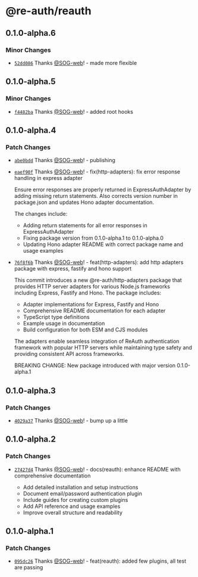 # @re-auth/reauth

## 0.1.0-alpha.6

### Minor Changes

- [`52dd086`](https://github.com/SOG-web/reauth/commit/52dd08677f26d31bc16a3db6fffe4f054007968d) Thanks [@SOG-web](https://github.com/SOG-web)! - made more flexible

## 0.1.0-alpha.5

### Minor Changes

- [`f4482ba`](https://github.com/SOG-web/reauth/commit/f4482ba30164c2bb2a7cf7313e91663ad1633453) Thanks [@SOG-web](https://github.com/SOG-web)! - added root hooks

## 0.1.0-alpha.4

### Patch Changes

- [`abe0bdd`](https://github.com/SOG-web/reauth/commit/abe0bdd0a7aa382160d39f6d9c3618f5fbeccfd8) Thanks [@SOG-web](https://github.com/SOG-web)! - publishing

- [`eaef90f`](https://github.com/SOG-web/reauth/commit/eaef90f7c1513f0912b673c63a42bbda522f5c49) Thanks [@SOG-web](https://github.com/SOG-web)! - fix(http-adapters): fix error response handling in express adapter

  Ensure error responses are properly returned in ExpressAuthAdapter by adding missing return statements. Also corrects version number in package.json and updates Hono adapter documentation.

  The changes include:

  - Adding return statements for all error responses in ExpressAuthAdapter
  - Fixing package version from 0.1.0-alpha.1 to 0.1.0-alpha.0
  - Updating Hono adapter README with correct package name and usage examples

- [`76f8f6b`](https://github.com/SOG-web/reauth/commit/76f8f6b7d32dfc427b56a612cc27cdc8b1f24b80) Thanks [@SOG-web](https://github.com/SOG-web)! - feat(http-adapters): add http adapters package with express, fastify and hono support

  This commit introduces a new @re-auth/http-adapters package that provides HTTP server adapters for various Node.js frameworks including Express, Fastify and Hono. The package includes:

  - Adapter implementations for Express, Fastify and Hono
  - Comprehensive README documentation for each adapter
  - TypeScript type definitions
  - Example usage in documentation
  - Build configuration for both ESM and CJS modules

  The adapters enable seamless integration of ReAuth authentication framework with popular HTTP servers while maintaining type safety and providing consistent API across frameworks.

  BREAKING CHANGE: New package introduced with major version 0.1.0-alpha.1

## 0.1.0-alpha.3

### Patch Changes

- [`4029a37`](https://github.com/SOG-web/reauth/commit/4029a37edc3a1bf224111bc6692ea766b23f2718) Thanks [@SOG-web](https://github.com/SOG-web)! - bump up a little

## 0.1.0-alpha.2

### Patch Changes

- [`27427d4`](https://github.com/SOG-web/reauth/commit/27427d4ef972d2fdc5f6d53eff71aadddced5fd5) Thanks [@SOG-web](https://github.com/SOG-web)! - docs(reauth): enhance README with comprehensive documentation

  - Add detailed installation and setup instructions
  - Document email/password authentication plugin
  - Include guides for creating custom plugins
  - Add API reference and usage examples
  - Improve overall structure and readability

## 0.1.0-alpha.1

### Patch Changes

- [`095dc26`](https://github.com/SOG-web/reauth/commit/095dc262250a05c56ff21756aa0f8bcf8e7c5966) Thanks [@SOG-web](https://github.com/SOG-web)! - feat(reauth): added few plugins, all test are passing
